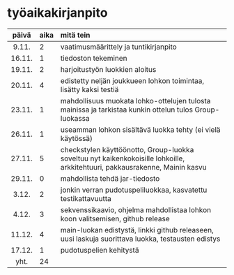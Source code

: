 # työaikakirjanpito

| päivä | aika | mitä tein  |
| :----:|:-----| :-----|
| 9.11. | 2    | vaatimusmäärittely ja tuntikirjanpito |
| 16.11.| 1    | tiedoston tekeminen |
| 19.11.| 2    | harjoitustyön luokkien aloitus |
| 20.11.| 4    | edistetty neljän joukkueen lohkon toimintaa, lisätty kaksi testiä |
| 23.11.| 1    | mahdollisuus muokata lohko-ottelujen tulosta mainissa ja tarkistaa kunkin ottelun tulos Group-luokassa |
| 26.11.| 1    | useamman lohkon sisältävä luokka tehty (ei vielä käytössä) |
| 27.11.| 5    | checkstylen käyttöönotto, Group-luokka soveltuu nyt kaikenkokoisille lohkoille, arkkitehtuuri, pakkausrakenne, Mainin kasvu |
| 29.11.| 0    | mahdollista tehdä jar-tiedosto |
| 3.12. | 2    | jonkin verran pudotuspeliluokkaa, kasvatettu testikattavuutta |
| 4.12. | 3    | sekvenssikaavio, ohjelma mahdollistaa lohkon koon valitsemisen, github release |
| 11.12.| 4    | main-luokan edistystä, linkki github releaseen, uusi laskuja suorittava luokka, testausten edistys |
| 17.12.| 1    | pudotuspelien kehitystä |
| yht.  | 24   | |
